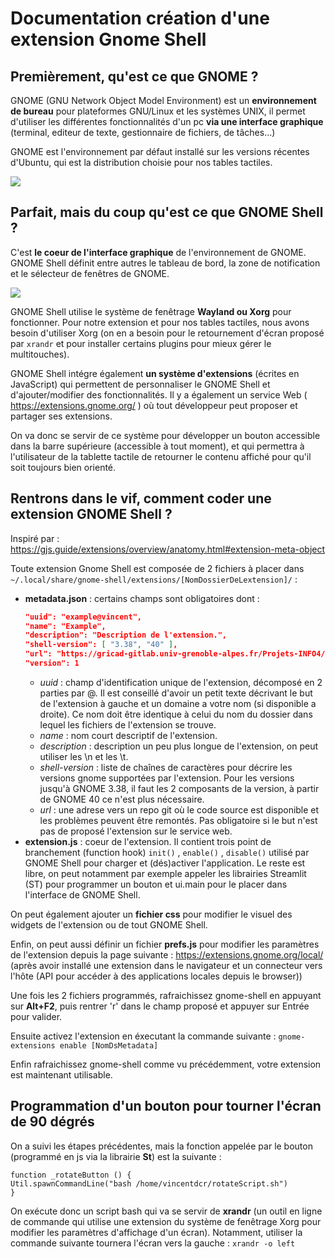 # Documentation création d'une extension Gnome Shell 

## Premièrement, qu'est ce que GNOME ?

GNOME (GNU Network Object Model Environment) est un **environnement de bureau** pour plateformes GNU/Linux et les systèmes UNIX, il permet d'utiliser les différentes fonctionnalités d'un pc **via une interface graphique** (terminal, editeur de texte, gestionnaire de fichiers, de tâches...)

GNOME est l'environnement par défaut installé sur les versions récentes d'Ubuntu, qui est la distribution choisie pour nos tables tactiles.

![](https://cdn.discordapp.com/attachments/992077049344819281/1072181909402173600/gnome-42-new-shell-theme-screenshot.png)

## Parfait, mais du coup qu'est ce que GNOME Shell ?

C'est **le coeur de l'interface graphique** de l'environnement de GNOME. GNOME Shell définit entre autres le tableau de bord, la zone de notification et le sélecteur de fenêtres de GNOME.

![](https://cdn.discordapp.com/attachments/992077049344819281/1072182399179436062/GNOME-42-Desktop.png)


GNOME Shell utilise le système de fenêtrage **Wayland ou Xorg** pour fonctionner. Pour notre extension et pour nos tables tactiles, nous avons besoin d'utiliser Xorg (on en a besoin pour le retournement d'écran proposé par `xrandr` et pour installer certains plugins pour mieux gérer le multitouches).

GNOME Shell intégre également **un système d'extensions** (écrites en JavaScript) qui permettent de personnaliser le GNOME Shell et d'ajouter/modifier des fonctionnalités. Il y a également un service Web ( https://extensions.gnome.org/ ) où tout développeur peut proposer et partager ses extensions. 

On va donc se servir de ce système pour développer un bouton accessible dans la barre supérieure (accessible à tout moment), et qui permettra à l'utilisateur de la tablette tactile de retourner le contenu affiché pour qu'il soit toujours bien orienté.

## Rentrons dans le vif, comment coder une extension GNOME Shell ?

Inspiré par : https://gjs.guide/extensions/overview/anatomy.html#extension-meta-object

Toute extension Gnome Shell est composée de 2 fichiers à placer dans `~/.local/share/gnome-shell/extensions/[NomDossierDeLextension]/` :
- **metadata.json** : certains champs sont obligatoires dont : 
    ```json {
    "uuid": "example@vincent",
    "name": "Example",
    "description": "Description de l'extension.",
    "shell-version": [ "3.38", "40" ],
    "url": "https://gricad-gitlab.univ-grenoble-alpes.fr/Projets-INFO4/22-23/14/projet",
    "version": 1
    ```
    - *uuid* : champ d'identification unique de l'extension, décomposé en 2 parties par @. Il est conseillé d'avoir un petit texte décrivant le but de l'extension à gauche et un domaine a votre nom (si disponible a droite). Ce nom doit être identique à celui du nom du dossier dans lequel les fichiers de l'extension se trouve.
    - *name* : nom court descriptif de l'extension.
    - *description* : description un peu plus longue de l'extension, on peut utiliser les \n et les \t.
    - *shell-version* : liste de chaînes de caractères pour décrire les versions gnome supportées par l'extension. Pour les versions jusqu'à GNOME 3.38, il faut les 2 composants de la version, à partir de GNOME 40 ce n'est plus nécessaire.
    - *url* : une adrese vers un repo git où le code source est disponible et les problèmes peuvent être remontés. Pas obligatoire si le but n'est pas de proposé l'extension sur le service web.
- **extension.js** : coeur de l'extension. Il contient trois point de branchement (function hook) `init()` , `enable()` , `disable()` utilisé par GNOME Shell pour charger et (dés)activer l'application. Le reste est libre, on peut notamment par exemple appeler les librairies Streamlit (ST) pour programmer un bouton et ui.main pour le placer dans l'interface de GNOME Shell.

On peut également ajouter un **fichier css** pour modifier le visuel des widgets de l'extension ou de tout GNOME Shell.

Enfin, on peut aussi définir un fichier **prefs.js** pour modifier les paramètres de l'extension depuis la page suivante : https://extensions.gnome.org/local/ (après avoir installé une extension dans le navigateur et un connecteur vers l'hôte (API pour accéder à des applications locales depuis le browser))

Une fois les 2 fichiers programmés, rafraichissez gnome-shell en appuyant sur **Alt+F2**, puis rentrer 'r' dans le champ proposé et appuyer sur Entrée pour valider.

Ensuite activez l'extension en éxecutant la commande suivante : 
`gnome-extensions enable [NomDsMetadata]`

Enfin rafraichissez gnome-shell comme vu précédemment, votre extension est maintenant utilisable.

## Programmation d'un bouton pour tourner l'écran de 90 dégrés

On a suivi les étapes précédentes, mais la fonction appelée par le bouton (programmé en js via la librairie **St**) est la suivante : 
```
function _rotateButton () {
Util.spawnCommandLine("bash /home/vincentdcr/rotateScript.sh")
}
```
On exécute donc un script bash qui va se servir de **xrandr** (un outil en ligne de commande qui utilise une extension du système de fenêtrage Xorg pour modifier les paramètres d'affichage d'un écran). Notamment, utiliser la commande suivante tournera l'écran vers la gauche : `xrandr -o left`
